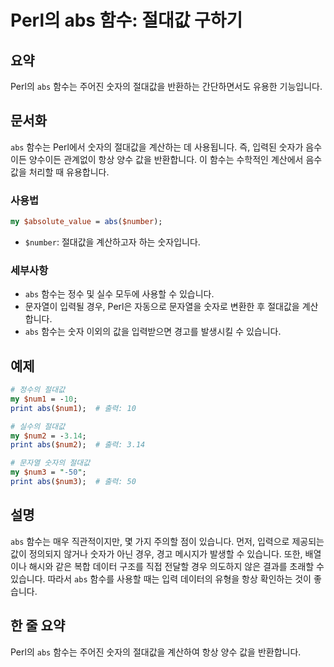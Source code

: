 <!--
Meta Description: # Perl의 abs 함수: 절대값 구하기 ## 요약 Perl의 `abs` 함수는 주어진 숫자의 절대값을 반환하는 간단하면서도 유용한 기능입니다. ## 문서화 `abs` 함수는 Perl에서 숫자의 절대값을 계산하는 데 사용됩니다. 즉, 입력된 숫자가 음수이든 양수이든 ...
Meta Keywords: abs, 함수는, 절대값을, 있습니다, 절대값
-->

# Perl의 abs 함수: 절대값 구하기

## 요약
Perl의 `abs` 함수는 주어진 숫자의 절대값을 반환하는 간단하면서도 유용한 기능입니다.

## 문서화
`abs` 함수는 Perl에서 숫자의 절대값을 계산하는 데 사용됩니다. 즉, 입력된 숫자가 음수이든 양수이든 관계없이 항상 양수 값을 반환합니다. 이 함수는 수학적인 계산에서 음수 값을 처리할 때 유용합니다.

### 사용법
```perl
my $absolute_value = abs($number);
```
- `$number`: 절대값을 계산하고자 하는 숫자입니다.

### 세부사항
- `abs` 함수는 정수 및 실수 모두에 사용할 수 있습니다.
- 문자열이 입력될 경우, Perl은 자동으로 문자열을 숫자로 변환한 후 절대값을 계산합니다.
- `abs` 함수는 숫자 이외의 값을 입력받으면 경고를 발생시킬 수 있습니다.

## 예제
```perl
# 정수의 절대값
my $num1 = -10;
print abs($num1);  # 출력: 10

# 실수의 절대값
my $num2 = -3.14;
print abs($num2);  # 출력: 3.14

# 문자열 숫자의 절대값
my $num3 = "-50";
print abs($num3);  # 출력: 50
```

## 설명
`abs` 함수는 매우 직관적이지만, 몇 가지 주의할 점이 있습니다. 먼저, 입력으로 제공되는 값이 정의되지 않거나 숫자가 아닌 경우, 경고 메시지가 발생할 수 있습니다. 또한, 배열이나 해시와 같은 복합 데이터 구조를 직접 전달할 경우 의도하지 않은 결과를 초래할 수 있습니다. 따라서 `abs` 함수를 사용할 때는 입력 데이터의 유형을 항상 확인하는 것이 좋습니다.

## 한 줄 요약
Perl의 `abs` 함수는 주어진 숫자의 절대값을 계산하여 항상 양수 값을 반환합니다.